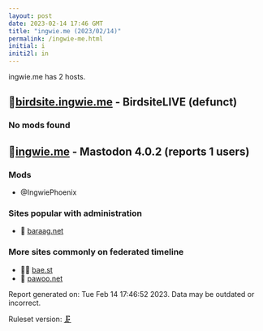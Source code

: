 ```yaml
---
layout: post
date: 2023-02-14 17:46 GMT
title: "ingwie.me (2023/02/14)"
permalink: /ingwie-me.html
initial: i
initi2l: in
---
```


ingwie.me has 2 hosts.

## 🧸[birdsite.ingwie.me](https://birdsite.ingwie.me) - BirdsiteLIVE (defunct)

### No mods found

## 🧸[ingwie.me](https://ingwie.me) - Mastodon 4.0.2 (reports 1 users)

### Mods
 * @IngwiePhoenix

### Sites popular with administration

* 🧸 [baraag.net](/baraag-net.html)

### More sites commonly on federated timeline

* 🦝🧸 [bae.st](/bae-st.html)
* 🧸 [pawoo.net](/pawoo-net.html)

Report generated on: Tue Feb 14 17:46:52 2023. Data may be outdated or incorrect.

Ruleset version: [🗜](/version-clamp)
